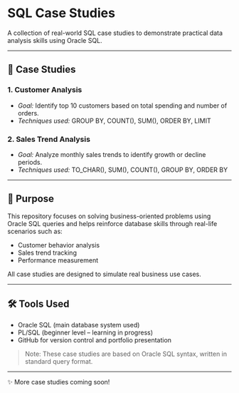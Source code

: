 # SQL Case Studies

A collection of real-world SQL case studies to demonstrate practical data analysis skills using Oracle SQL.

---

## 📁 Case Studies

### 1. Customer Analysis
- *Goal:* Identify top 10 customers based on total spending and number of orders.
- *Techniques used:* GROUP BY, COUNT(), SUM(), ORDER BY, LIMIT

### 2. Sales Trend Analysis
- *Goal:* Analyze monthly sales trends to identify growth or decline periods.
- *Techniques used:* TO_CHAR(), SUM(), COUNT(), GROUP BY, ORDER BY

---

## 📌 Purpose

This repository focuses on solving business-oriented problems using Oracle SQL queries and helps reinforce database skills through real-life scenarios such as:

- Customer behavior analysis  
- Sales trend tracking  
- Performance measurement  

All case studies are designed to simulate real business use cases.

---

## 🛠️ Tools Used

- Oracle SQL (main database system used)
- PL/SQL (beginner level – learning in progress)
- GitHub for version control and portfolio presentation

> Note: These case studies are based on Oracle SQL syntax, written in standard query format.

---

✨ More case studies coming soon!
